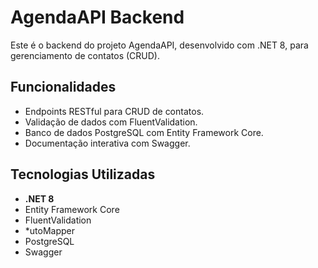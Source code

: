 # AgendaAPI Backend

Este é o backend do projeto AgendaAPI, desenvolvido com .NET 8, para gerenciamento de contatos (CRUD).

## Funcionalidades

- Endpoints RESTful para CRUD de contatos.
- Validação de dados com FluentValidation.
- Banco de dados PostgreSQL com Entity Framework Core.
- Documentação interativa com Swagger.

## Tecnologias Utilizadas

- **.NET 8**
- Entity Framework Core
- FluentValidation
- *utoMapper
- PostgreSQL
- Swagger
